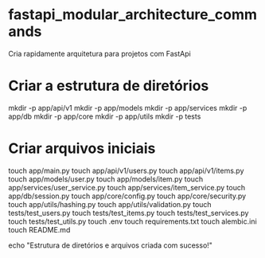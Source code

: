# fastapi_modular_architecture_commands
Cria rapidamente arquitetura para projetos com FastApi

# Criar a estrutura de diretórios
mkdir -p app/api/v1
mkdir -p app/models
mkdir -p app/services
mkdir -p app/db
mkdir -p app/core
mkdir -p app/utils
mkdir -p tests

# Criar arquivos iniciais
touch app/main.py
touch app/api/v1/users.py
touch app/api/v1/items.py
touch app/models/user.py
touch app/models/item.py
touch app/services/user_service.py
touch app/services/item_service.py
touch app/db/session.py
touch app/core/config.py
touch app/core/security.py
touch app/utils/hashing.py
touch app/utils/validation.py
touch tests/test_users.py
touch tests/test_items.py
touch tests/test_services.py
touch tests/test_utils.py
touch .env
touch requirements.txt
touch alembic.ini
touch README.md

echo "Estrutura de diretórios e arquivos criada com sucesso!"


